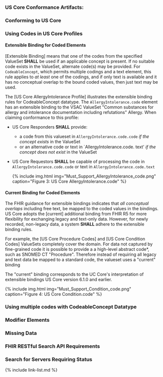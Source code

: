 ### US Core Conformance Artifacts:

### Conforming to US Core

### Using Codes in US Core Profiles

#### Extensible Binding for Coded Elements

[Extensible Binding]  means that one of the codes from the specified ValueSet **SHALL** be used if an applicable concept is present.  If no suitable code exists in the ValueSet, alternate code(s) may be provided.  For `CodeableConcept`, which permits multiple codings and a text element, this rule applies to *at least* one of the codings, and if only text is available and <span class="bg-success" markdown="1">it has no conceptual overlap to the bound coded values</span><!-- new-content -->, then just text may be used.

The [US Core AllergyIntolerance Profile] illustrates the extensible binding rules for CodeableConcept datatype.  The `AllergyIntolerance.code` element has an extensible binding to the VSAC ValueSet "Common substances for allergy and intolerance documentation including refutations" Allergy. When claiming conformance to this profile:

- US Core Responders **SHALL** provide:
  - a code from this valueset in `AllergyIntolerance.code.code` *if the concept exists* in the ValueSet
  - or an alternative code <span class="bg-success" markdown="1">or text in `AllergyIntolerance.code. text'</span><!-- new-content --> *if the concept does not exist* in the ValueSet
- US Core Requestors **SHALL** be capable of processing the code in `AllergyIntolerance.code.code` or text in `AllergyIntolerance.code.text`

  {% include img.html img="Must_Support_AllergyIntolerance_code.png" caption="Figure 3: US Core AllergyIntolerance.code" %}

#### Current Binding for Coded Elements

The FHIR guidance for extensible bindings indicates that *all conceptual overlaps* including free text, be mapped to the coded values in the bindings. US Core adopts the [current] additional binding from FHIR R5 for more flexibility for exchanging legacy and text-only data. However, for newly recorded, non-legacy data, a system **SHALL** adhere to the extensible binding rules.

For example, the [US Core Procedure Codes] and  [US Core Condition Codes] ValueSets completely cover the domain. For data not captured by  fine-grained code it is possible to provide a a high-level abstract code*, such as SNOMED CT "Procedure". Therefore instead of requiring all legacy and text data be mapped to a standard code, the valueset uses a "current" binding

<span class="stu-note" markdown="1">

The "current" binding corresponds to the UC Core's interpretation of extensible bindings US Core version 6.1.0 and earlier.</span><!-- stu-note -->

  {% include img.html img="Must_Support_Condition_code.png" caption="Figure 4: US Core Condition.code" %}


### Using multiple codes with CodeableConcept Datatype

### Modifier Elements

### Missing Data

### FHIR RESTful Search API Requirements

### Search for Servers Requiring Status

{% include link-list.md %}